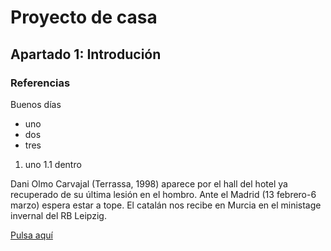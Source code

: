 # Proyecto de casa

## Apartado 1: Introdución

### Referencias

Buenos días 

* uno
* dos
* tres

1. uno
 1.1 dentro

Dani Olmo Carvajal (Terrassa, 1998) aparece por el hall del hotel ya recuperado de su última lesión en el hombro. Ante el Madrid (13 febrero-6 marzo) espera estar a tope. El catalán nos recibe en Murcia en el ministage invernal del RB Leipzig.

[Pulsa aquí](https://www.google.es)

